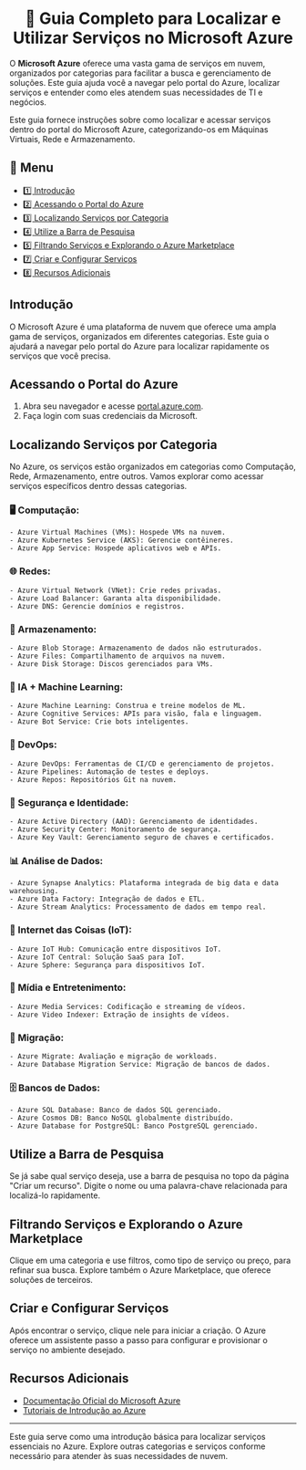 <h1 align="center">📓 Guia Completo para Localizar e Utilizar Serviços no Microsoft Azure</h1>


O **Microsoft Azure** oferece uma vasta gama de serviços em nuvem, organizados por categorias para facilitar a busca e gerenciamento de soluções. Este guia ajuda você a navegar pelo portal do Azure, localizar serviços e entender como eles atendem suas necessidades de TI e negócios.

Este guia fornece instruções sobre como localizar e acessar serviços dentro do portal do Microsoft Azure, categorizando-os em Máquinas Virtuais, Rede e Armazenamento.

## 📑 Menu
- [1️⃣ Introdução](#introdução)
- [2️⃣ Acessando o Portal do Azure](#acessando-o-portal-do-azure)
- [3️⃣ Localizando Serviços por Categoria](#localizando-serviços-por-categoria)
- [4️⃣ Utilize a Barra de Pesquisa](#utilize-a-barra-de-pesquisa)
- [5️⃣ Filtrando Serviços e Explorando o Azure Marketplace](#filtrando-serviços-e-explorando-o-azure-marketplace)
- [7️⃣ Criar e Configurar Serviços](#criar-e-configurar-serviços)
- [8️⃣ Recursos Adicionais](#recursos-adicionais)

## Introdução

O Microsoft Azure é uma plataforma de nuvem que oferece uma ampla gama de serviços, organizados em diferentes categorias. Este guia o ajudará a navegar pelo portal do Azure para localizar rapidamente os serviços que você precisa.

## Acessando o Portal do Azure

1. Abra seu navegador e acesse [portal.azure.com](https://portal.azure.com).
2. Faça login com suas credenciais da Microsoft.

## Localizando Serviços por Categoria

No Azure, os serviços estão organizados em categorias como Computação, Rede, Armazenamento, entre outros. Vamos explorar como acessar serviços específicos dentro dessas categorias.

### 🖥 Computação:

    - Azure Virtual Machines (VMs): Hospede VMs na nuvem.
    - Azure Kubernetes Service (AKS): Gerencie contêineres.
    - Azure App Service: Hospede aplicativos web e APIs.

### 🌐 Redes:

    - Azure Virtual Network (VNet): Crie redes privadas.
    - Azure Load Balancer: Garanta alta disponibilidade.
    - Azure DNS: Gerencie domínios e registros.

### 💾 Armazenamento:

    - Azure Blob Storage: Armazenamento de dados não estruturados.
    - Azure Files: Compartilhamento de arquivos na nuvem.
    - Azure Disk Storage: Discos gerenciados para VMs.

### 🤖 IA + Machine Learning:

    - Azure Machine Learning: Construa e treine modelos de ML.
    - Azure Cognitive Services: APIs para visão, fala e linguagem.
    - Azure Bot Service: Crie bots inteligentes.

### 🚀 DevOps:

    - Azure DevOps: Ferramentas de CI/CD e gerenciamento de projetos.
    - Azure Pipelines: Automação de testes e deploys.
    - Azure Repos: Repositórios Git na nuvem.

### 🔐 Segurança e Identidade:

    - Azure Active Directory (AAD): Gerenciamento de identidades.
    - Azure Security Center: Monitoramento de segurança.
    - Azure Key Vault: Gerenciamento seguro de chaves e certificados.

### 📊 Análise de Dados:

    - Azure Synapse Analytics: Plataforma integrada de big data e data warehousing.
    - Azure Data Factory: Integração de dados e ETL.
    - Azure Stream Analytics: Processamento de dados em tempo real.

### 📡 Internet das Coisas (IoT):

    - Azure IoT Hub: Comunicação entre dispositivos IoT.
    - Azure IoT Central: Solução SaaS para IoT.
    - Azure Sphere: Segurança para dispositivos IoT.

### 🎥 Mídia e Entretenimento:

    - Azure Media Services: Codificação e streaming de vídeos.
    - Azure Video Indexer: Extração de insights de vídeos.

### 🔄 Migração:

    - Azure Migrate: Avaliação e migração de workloads.
    - Azure Database Migration Service: Migração de bancos de dados.

### 🗄 Bancos de Dados:

    - Azure SQL Database: Banco de dados SQL gerenciado.
    - Azure Cosmos DB: Banco NoSQL globalmente distribuído.
    - Azure Database for PostgreSQL: Banco PostgreSQL gerenciado.

## Utilize a Barra de Pesquisa

Se já sabe qual serviço deseja, use a barra de pesquisa no topo da página "Criar um recurso". Digite o nome ou uma palavra-chave relacionada para localizá-lo rapidamente.

## Filtrando Serviços e Explorando o Azure Marketplace

Clique em uma categoria e use filtros, como tipo de serviço ou preço, para refinar sua busca. Explore também o Azure Marketplace, que oferece soluções de terceiros.

## Criar e Configurar Serviços

Após encontrar o serviço, clique nele para iniciar a criação. O Azure oferece um assistente passo a passo para configurar e provisionar o serviço no ambiente desejado.

## Recursos Adicionais

- [Documentação Oficial do Microsoft Azure](https://docs.microsoft.com/azure)
- [Tutoriais de Introdução ao Azure](https://docs.microsoft.com/learn/paths/azure-fundamentals/)

---

Este guia serve como uma introdução básica para localizar serviços essenciais no Azure. Explore outras categorias e serviços conforme necessário para atender às suas necessidades de nuvem.